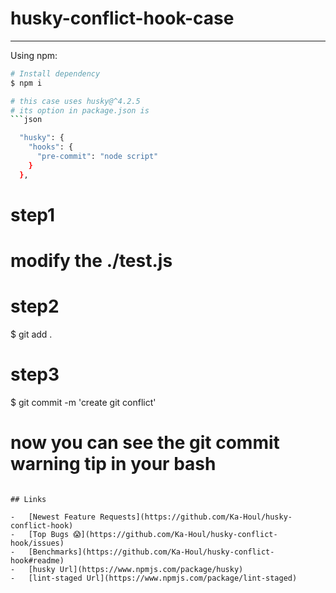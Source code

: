 # husky-conflict-hook-case

---

Using npm:

```bash
# Install dependency
$ npm i

# this case uses husky@^4.2.5
# its option in package.json is
```json

  "husky": {
    "hooks": {
      "pre-commit": "node script"
    }
  },
````
# step1
# modify the ./test.js

# step2
$ git add .

# step3
$ git commit -m 'create git conflict'
# now you can see the git commit warning tip in your bash


```

## Links

-   [Newest Feature Requests](https://github.com/Ka-Houl/husky-conflict-hook)
-   [Top Bugs 😱](https://github.com/Ka-Houl/husky-conflict-hook/issues)
-   [Benchmarks](https://github.com/Ka-Houl/husky-conflict-hook#readme)
-   [husky Url](https://www.npmjs.com/package/husky)
-   [lint-staged Url](https://www.npmjs.com/package/lint-staged)
